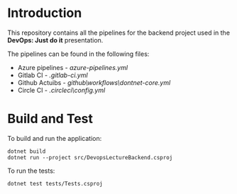 # Introduction 
This repository contains all the pipelines for the backend project used in the **DevOps: Just do it** presentation.

The pipelines can be found in the following files:
- Azure pipelines - *azure-pipelines.yml*
- Gitlab CI - *.gitlab-ci.yml*
- Github Actuibs - *github\workflows\dontnet-core.yml*
- Circle CI - *.circleci\config.yml*

# Build and Test

To build and run the application:
```
dotnet build
dotnet run --project src/DevopsLectureBackend.csproj
```

To run the tests:

```
dotnet test tests/Tests.csproj
```
